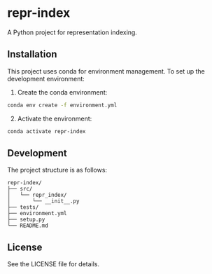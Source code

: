 # repr-index

A Python project for representation indexing.

## Installation

This project uses conda for environment management. To set up the development environment:

1. Create the conda environment:
```bash
conda env create -f environment.yml
```

2. Activate the environment:
```bash
conda activate repr-index
```

## Development

The project structure is as follows:
```
repr-index/
├── src/
│   └── repr_index/
│       └── __init__.py
├── tests/
├── environment.yml
├── setup.py
└── README.md
```

## License

See the LICENSE file for details.